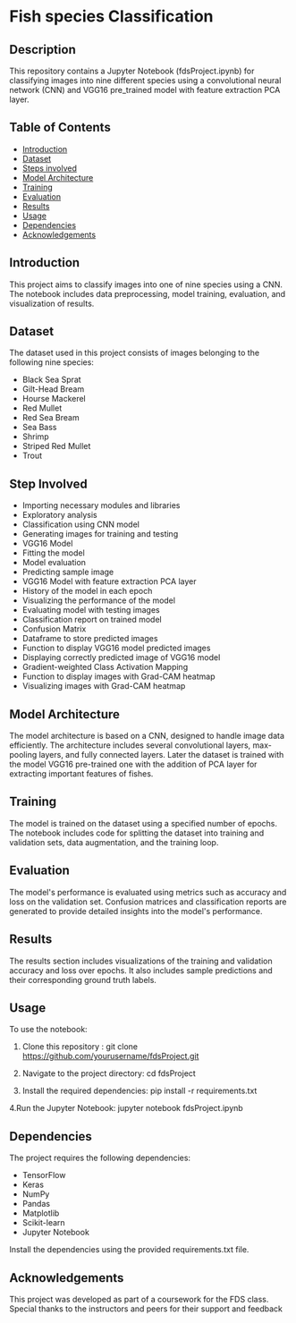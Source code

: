 # Fish species Classification
## Description
This repository contains a Jupyter Notebook (fdsProject.ipynb) for classifying images into nine different species using a convolutional neural network (CNN) and VGG16 pre_trained model with feature extraction PCA layer.

## Table of Contents
- [Introduction](#introduction)
- [Dataset](#dataset)
- [Steps involved](#steps-involved)
- [Model Architecture](#model-architecture)
- [Training](#training)
- [Evaluation](#evaluation)
- [Results](#results)
- [Usage](#usage)
- [Dependencies](#dependencies)
- [Acknowledgements](#acknowledgements)

## Introduction
This project aims to classify images into one of nine species using a CNN. The notebook includes data preprocessing, model training, evaluation, and visualization of results.

## Dataset
The dataset used in this project consists of images belonging to the following nine species:

- Black Sea Sprat 
- Gilt-Head Bream
- Hourse Mackerel
- Red Mullet 
- Red Sea Bream 
- Sea Bass
- Shrimp
- Striped Red Mullet 
- Trout

## Step Involved
- Importing necessary modules and libraries
- Exploratory analysis
- Classification using CNN model
- Generating images for training and testing
- VGG16 Model
- Fitting the model
- Model evaluation
- Predicting sample image
- VGG16 Model with feature extraction PCA layer
- History of the model in each epoch
- Visualizing the performance of the model
- Evaluating model with testing images
- Classification report on trained model
- Confusion Matrix
- Dataframe to store predicted images
- Function to display VGG16 model predicted images
- Displaying correctly predicted image of VGG16 model
- Gradient-weighted Class Activation Mapping
- Function to display images with Grad-CAM heatmap
- Visualizing images with Grad-CAM heatmap
  
## Model Architecture
The model architecture is based on a CNN, designed to handle image data efficiently. The architecture includes several convolutional layers, max-pooling layers, and fully connected layers.
Later the dataset is trained with the model VGG16 pre-trained one with the addition of PCA layer for extracting important features of fishes.

## Training
The model is trained on the dataset using a specified number of epochs. The notebook includes code for splitting the dataset into training and validation sets, data augmentation, and the training loop.

## Evaluation
The model's performance is evaluated using metrics such as accuracy and loss on the validation set. Confusion matrices and classification reports are generated to provide detailed insights into the model's performance.

## Results
The results section includes visualizations of the training and validation accuracy and loss over epochs. It also includes sample predictions and their corresponding ground truth labels.

## Usage
To use the notebook:

1. Clone this repository :
git clone https://github.com/yourusername/fdsProject.git

2. Navigate to the project directory:
cd fdsProject

3. Install the required dependencies:
pip install -r requirements.txt

4.Run the Jupyter Notebook:
jupyter notebook fdsProject.ipynb

## Dependencies
The project requires the following dependencies:

- TensorFlow
- Keras
- NumPy
- Pandas
- Matplotlib
- Scikit-learn
- Jupyter Notebook

 Install the dependencies using the provided requirements.txt file.

## Acknowledgements
This project was developed as part of a coursework for the FDS class. Special thanks to the instructors and peers for their support and feedback

